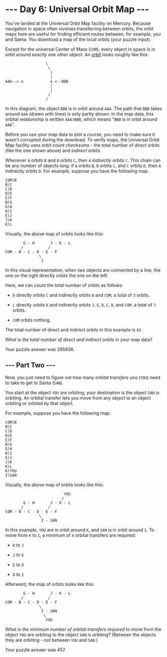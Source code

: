 # --- Day 6: Universal Orbit Map ---

You've landed at the Universal Orbit Map facility on Mercury.  Because navigation in space often involves transferring between orbits, the orbit maps here are useful for finding efficient routes between, for example, you and Santa. You download a map of the local orbits (your puzzle input).

Except for the universal Center of Mass (`COM`), every object in space is in orbit around *exactly one other object*.  An [orbit](https://en.wikipedia.org/wiki/Orbit) looks roughly like this:

```
                  \
                   \
                    |
                    |
AAA--> o            o <--BBB
                    |
                    |
                   /
                  /

```

In this diagram, the object `BBB` is in orbit around `AAA`. The path that `BBB` takes around `AAA` (drawn with lines) is only partly shown. In the map data, this orbital relationship is written `AAA)BBB`, which means "`BBB` is in orbit around `AAA`".

Before you use your map data to plot a course, you need to make sure it wasn't corrupted during the download.  To verify maps, the Universal Orbit Map facility uses *orbit count checksums* - the total number of *direct orbits* (like the one shown above) and *indirect orbits*.

Whenever `A` orbits `B` and `B` orbits `C`, then `A` *indirectly orbits* `C`.  This chain can be any number of objects long: if `A` orbits `B`, `B` orbits `C`, and `C` orbits `D`, then `A` indirectly orbits `D`.
For example, suppose you have the following map:

```
COM)B
B)C
C)D
D)E
E)F
B)G
G)H
D)I
E)J
J)K
K)L

```

Visually, the above map of orbits looks like this:

```
        G - H       J - K - L
       /           /
COM - B - C - D - E - F
               \
                I

```

In this visual representation, when two objects are connected by a line, the one on the right directly orbits the one on the left.

Here, we can count the total number of orbits as follows:


 - `D` directly orbits `C` and indirectly orbits `B` and `COM`, a total of `3` orbits.

 - `L` directly orbits `K` and indirectly orbits `J`, `E`, `D`, `C`, `B`, and `COM`, a total of `7` orbits.

 - `COM` orbits nothing.


The total number of direct and indirect orbits in this example is `42`.

*What is the total number of direct and indirect orbits* in your map data?



Your puzzle answer was 295936.

## --- Part Two ---

Now, you just need to figure out how many *orbital transfers* you (`YOU`) need to take to get to Santa (`SAN`).

You start at the object `YOU` are orbiting; your destination is the object `SAN` is orbiting. An orbital transfer lets you move from any object to an object orbiting or orbited by that object.

For example, suppose you have the following map:

```
COM)B
B)C
C)D
D)E
E)F
B)G
G)H
D)I
E)J
J)K
K)L
K)YOU
I)SAN

```

Visually, the above map of orbits looks like this:

```
                          YOU
                         /
        G - H       J - K - L
       /           /
COM - B - C - D - E - F
               \
                I - SAN

```

In this example, `YOU` are in orbit around `K`, and `SAN` is in orbit around `I`. To move from `K` to `I`, a minimum of `4` orbital transfers are required:


 - `K` to `J`

 - `J` to `E`

 - `E` to `D`

 - `D` to `I`


Afterward, the map of orbits looks like this:

```
        G - H       J - K - L
       /           /
COM - B - C - D - E - F
               \
                I - SAN
                 \
                  YOU

```

*What is the minimum number of orbital transfers required* to move from the object `YOU` are orbiting to the object `SAN` is orbiting? (Between the objects they are orbiting - *not* between `YOU` and `SAN`.)


Your puzzle answer was 457.
